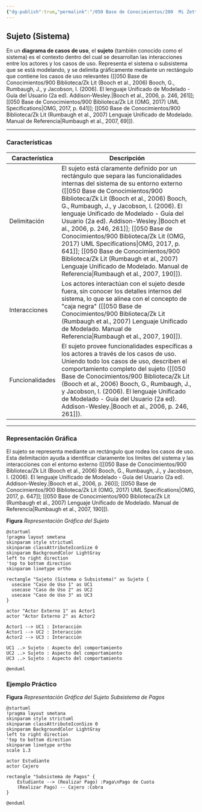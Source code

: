 ```yaml
---
{"dg-publish":true,"permalink":"/050 Base de Conocimientos/200  Mi Zettelkasten/100 Docencia/IS1/2025/Clase 09 Diagrama de Casos de Uso (Fundamentos, Elementos, Relaciones)/Zk Diagrama de Casos de Uso - Elementos (Sujeto)/","tags":["digitalGarden","diagramaCasosDeUso","sujeto"]}
---
```


## Sujeto (Sistema)

En un **diagrama de casos de uso**, el **sujeto** (también conocido como el sistema) es el contexto dentro del cual se desarrollan las interacciones entre los actores y los casos de uso. Representa el sistema o subsistema que se está modelando, y se delimita gráficamente mediante un rectángulo que contiene los casos de uso relevantes ([[050 Base de Conocimientos/900 Biblioteca/Zk Lit (Booch et al., 2006) Booch, G., Rumbaugh, J., y Jacobson, I. (2006). El lenguaje Unificado de Modelado - Guía del Usuario (2a ed). Addison-Wesley.\|Booch et al., 2006, p. 246, 261]]; [[050 Base de Conocimientos/900 Biblioteca/Zk Lit (OMG, 2017) UML Specifications\|OMG, 2017, p. 641]]; [[050 Base de Conocimientos/900 Biblioteca/Zk Lit (Rumbaugh et al., 2007) Lenguaje Unificado de Modelado. Manual de Referencia\|Rumbaugh et al., 2007, 69]]).

----
### Características

| Característica  | Descripción                                                                                                                                                                                                                                                                                                                                                                                                                                                                                                         |
| --------------- | ------------------------------------------------------------------------------------------------------------------------------------------------------------------------------------------------------------------------------------------------------------------------------------------------------------------------------------------------------------------------------------------------------------------------------------------------------------------------------------------------------------------- |
| Delimitación    | El sujeto está claramente definido por un rectángulo que separa las funcionalidades internas del sistema de su entorno externo ([[050 Base de Conocimientos/900 Biblioteca/Zk Lit (Booch et al., 2006) Booch, G., Rumbaugh, J., y Jacobson, I. (2006). El lenguaje Unificado de Modelado - Guía del Usuario (2a ed). Addison-Wesley.\|Booch et al., 2006, p. 246, 261]]; [[050 Base de Conocimientos/900 Biblioteca/Zk Lit (OMG, 2017) UML Specifications\|OMG, 2017, p. 641]]; [[050 Base de Conocimientos/900 Biblioteca/Zk Lit (Rumbaugh et al., 2007) Lenguaje Unificado de Modelado. Manual de Referencia\|Rumbaugh et al., 2007, 190]]). |
| Interacciones   | Los actores interactúan con el sujeto desde fuera, sin conocer los detalles internos del sistema, lo que se alinea con el concepto de "caja negra" ([[050 Base de Conocimientos/900 Biblioteca/Zk Lit (Rumbaugh et al., 2007) Lenguaje Unificado de Modelado. Manual de Referencia\|Rumbaugh et al., 2007, 190]]).                                                                                                                                                                                                                                           |
| Funcionalidades | El sujeto provee funcionalidades específicas a los actores a través de los casos de uso. Uniendo todo los casos de uso, describen el comportamiento completo del sujeto ([[050 Base de Conocimientos/900 Biblioteca/Zk Lit (Booch et al., 2006) Booch, G., Rumbaugh, J., y Jacobson, I. (2006). El lenguaje Unificado de Modelado - Guía del Usuario (2a ed). Addison-Wesley.\|Booch et al., 2006, p. 246, 261]]).                                                                                                                                           |

----
### Representación Gráfica

El sujeto se representa mediante un rectángulo que rodea los casos de uso. Esta delimitación ayuda a identificar claramente los límites del sistema y las interacciones con el entorno externo ([[050 Base de Conocimientos/900 Biblioteca/Zk Lit (Booch et al., 2006) Booch, G., Rumbaugh, J., y Jacobson, I. (2006). El lenguaje Unificado de Modelado - Guía del Usuario (2a ed). Addison-Wesley.\|Booch et al., 2006, p. 260]]; [[050 Base de Conocimientos/900 Biblioteca/Zk Lit (OMG, 2017) UML Specifications\|OMG, 2017, p. 647]]; [[050 Base de Conocimientos/900 Biblioteca/Zk Lit (Rumbaugh et al., 2007) Lenguaje Unificado de Modelado. Manual de Referencia\|Rumbaugh et al., 2007, 190]]). 

**Figura**
_Representación Gráfica del Sujeto_
```plantuml
@startuml
!pragma layout smetana
skinparam style strictuml
skinparam classAttributeIconSize 0
skinparam BackgroundColor LightGray
left to right direction
'top to bottom direction
skinparam linetype ortho

rectangle "Sujeto (Sistema o Subsistema)" as Sujeto {
  usecase "Caso de Uso 1" as UC1
  usecase "Caso de Uso 2" as UC2
  usecase "Caso de Uso 3" as UC3
}

actor "Actor Externo 1" as Actor1
actor "Actor Externo 2" as Actor2

Actor1 --> UC1 : Interacción
Actor1 --> UC2 : Interacción
Actor2 --> UC3 : Interacción

UC1 ..> Sujeto : Aspecto del comportamiento
UC2 ..> Sujeto : Aspecto del comportamiento
UC3 ..> Sujeto : Aspecto del comportamiento

@enduml
```


### Ejemplo Práctico
**Figura**
_Representación Gráfica del Sujeto Subsistema de Pagos_
```plantuml
@startuml
!pragma layout smetana
skinparam style strictuml
skinparam classAttributeIconSize 0
skinparam BackgroundColor LightGray
left to right direction
'top to bottom direction
skinparam linetype ortho
scale 1.3

actor Estudiante
actor Cajero

rectangle "Subsistema de Pagos" { 
	Estudiante --> (Realizar Pago) :Paga\nPago de Cuota
	(Realizar Pago) -- Cajero :Cobra
} 

@enduml
```

